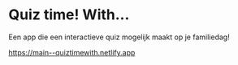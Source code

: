 # Quiz time! With... 
Een app die een interactieve quiz mogelijk maakt op je familiedag!

https://main--quiztimewith.netlify.app
